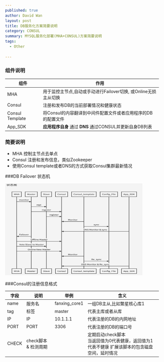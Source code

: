 ```yaml
---
published: true
author: David Wan
layout: post
title: DB服务化方案简要说明
category: CONSUL
summary: MYSQL服务化部署(MHA+CONSUL)方案简要说明
tags:
  - Other

---
```



### 组件说明

| 组件 | 作用| 
| --- | --- | 
| MHA |       用于监控主节点,自动或手动进行Failover切换, 或Online无损主从切换|
| Consul |   注册和发布DB的当前部署情况和健康状态|
|Consul Template |将Consul的内容翻译到中间件配置文件或者应用程序的DB的配置文件|
| App_SDK |**应用程序自身** 通过 **DNS** 通过CONSUL并更新自身DB列表|

### 简要说明

* MHA 控制主节点去单点
* Consul 注册和发布信息，类似Zookeeper
* 使用Consul template或者DNS的方式获取Consul集群最新情况


###DB Failover 状态机

<img src="../../images/mha-consul-status.png" width = "450" height = "300" alt="DATABUS"  />

###Consul的注册信息格式

| 字段 | 说明 | 举例 |含义 |
| --- | --- | --- | ---|
| name | 服务名 | fanxing_core1 | 一组DB主从,比如繁星核心库1 |
| tag | 标签 | master | 代表主库或者从库 |
| IP | IP | 10.1.1.1 | 代表注册的DB的内网地址 | 
| PORT | PORT | 3306 | 代表注册的DB的端口号 | 
| CHECK | check脚本 & 检测周期 | | 定期启动check脚本<br>当返回值为0代表健康，返回值为1代表不健康 扩展该脚本的包含磁盘空间，延时情况|



